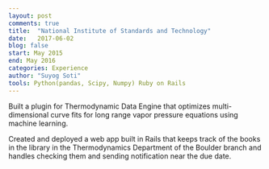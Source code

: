 ```yaml
---
layout: post
comments: true
title:  "National Institute of Standards and Technology"
date:   2017-06-02
blog: false
start: May 2015
end: May 2016
categories: Experience
author: "Suyog Soti"
tools: Python(pandas, Scipy, Numpy) Ruby on Rails
---
```


Built a plugin for Thermodynamic Data Engine that optimizes multi-dimensional curve fits for long range vapor pressure equations using machine learning.

Created and deployed a web app built in Rails that keeps track of the books in the library in the Thermodynamics Department of the Boulder branch and handles checking them and sending notification near the due date.
